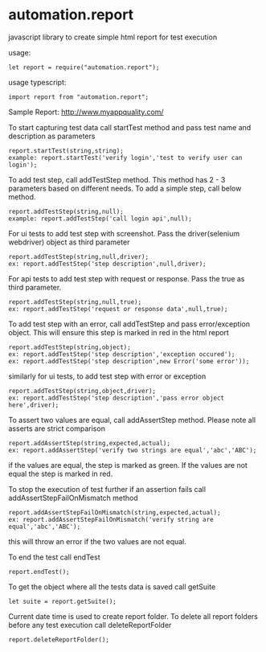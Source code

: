 # automation.report
javascript library to create simple html report for test execution

usage:
```
let report = require("automation.report");
```
usage typescript:
```
import report from "automation.report";
```
Sample Report:
http://www.myappquality.com/

To start capturing test data call startTest method and pass test name and description as parameters
```
report.startTest(string,string);
example: report.startTest('verify login','test to verify user can login');
```
To add test step, call addTestStep method. This method has 2 - 3 parameters based on different needs.
To add a simple step, call below method.
```
report.addTestStep(string,null);
example: report.addTestStep('call login api',null);
```
For ui tests to add test step with screenshot. Pass the driver(selenium webdriver) object as third parameter
```
report.addTestStep(string,null,driver);
ex: report.addTestStep('step description',null,driver);
```
For api tests to add test step with request or response. Pass the true as third parameter.
```
report.addTestStep(string,null,true);
ex: report.addTestStep('request or response data',null,true);
```
To add test step with an error, call addTestStep and pass error/exception object. This will ensure this step is marked in red in the html report
```
report.addTestStep(string,object);
ex: report.addTestStep('step description','exception occured');
ex: report.addTestStep('step description',new Error('some error'));
```
similarly for ui tests, to add test step with error or exception
```
report.addTestStep(string,object,driver);
ex: report.addTestStep('step description','pass error object here',driver);
```
To assert two values are equal, call addAssertStep method. Please note all asserts are strict comparison
```
report.addAssertStep(string,expected,actual);
ex: report.addAssertStep('verify two strings are equal','abc','ABC');
```
if the values are equal, the step is marked as green. If the values are not equal the step is marked in red.

To stop the execution of test further if an assertion fails call addAssertStepFailOnMismatch method

```
report.addAssertStepFailOnMismatch(string,expected,actual);
ex: report.addAssertStepFailOnMismatch('verify string are equal','abc','ABC');
```
this will throw an error if the two values are not equal.

To end the test call endTest
```
report.endTest();
```

To get the object where all the tests data is saved call getSuite
```
let suite = report.getSuite();
```
Current date time is used to create report folder. To delete all report folders before any test execution call deleteReportFolder
```
report.deleteReportFolder();
```
